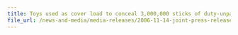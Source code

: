 ```yaml
---
title: Toys used as cover load to conceal 3,000,000 sticks of duty-unpaid cigarettes
file_url: /news-and-media/media-releases/2006-11-14-joint-press-release.pdf
---
```

